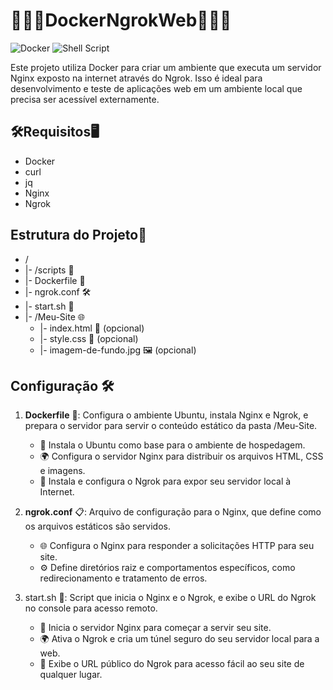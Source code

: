 # 🐳🌐🔗DockerNgrokWeb🐳🌐🔗
![Docker](https://img.shields.io/badge/docker-%230db7ed.svg?style=for-the-badge&logo=docker&logoColor=white) ![Shell Script](https://img.shields.io/badge/shell_script-%23121011.svg?style=for-the-badge&logo=gnu-bash&logoColor=white)

Este projeto utiliza Docker para criar um ambiente que executa um servidor Nginx exposto na internet através do Ngrok. Isso é ideal para desenvolvimento e teste de aplicações web em um ambiente local que precisa ser acessível externamente.

## 🛠️Requisitos🖥️
- Docker
- curl
- jq
- Nginx
- Ngrok


  
## Estrutura do Projeto📁

- /
- |- /scripts 🧰
- |- Dockerfile 📄
- |- ngrok.conf 🛠️
- |- start.sh 🚀
- |- /Meu-Site 🌐
  - |- index.html 📄 (opcional)
  - |- style.css 🎨 (opcional)
  - |- imagem-de-fundo.jpg 🖼️ (opcional)



## Configuração 🛠️

1. **Dockerfile** 📄: Configura o ambiente Ubuntu, instala Nginx e Ngrok, e prepara o servidor para servir o conteúdo estático da pasta /Meu-Site.
    - 🐳 Instala o Ubuntu como base para o ambiente de hospedagem.
    - 🌍 Configura o servidor Nginx para distribuir os arquivos HTML, CSS e imagens.
    - 🚀 Instala e configura o Ngrok para expor seu servidor local à Internet.
      
2. **ngrok.conf** 📋: Arquivo de configuração para o Nginx, que define como os arquivos estáticos são servidos.
    - 🌐 Configura o Nginx para responder a solicitações HTTP para seu site.
    - ⚙️ Define diretórios raiz e comportamentos específicos, como redirecionamento e tratamento de erros.
      
3. start.sh 🚀: Script que inicia o Nginx e o Ngrok, e exibe o URL do Ngrok no console para acesso remoto.
    - 🔗 Inicia o servidor Nginx para começar a servir seu site.
    - 🌍 Ativa o Ngrok e cria um túnel seguro do seu servidor local para a web.
    - 📡 Exibe o URL público do Ngrok para acesso fácil ao seu site de qualquer lugar.
